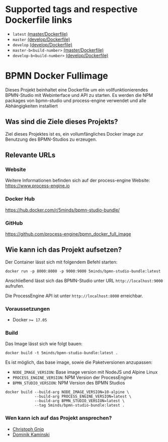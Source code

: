 # Supported tags and respective Dockerfile links
* `latest` [(master/Dockerfile)](https://github.com/process-engine/bpmn_docker_full_image/blob/master/Dockerfile)
* `master` [(develop/Dockerfile)](https://github.com/process-engine/bpmn_docker_full_image/blob/master/Dockerfile)
* `develop` [(develop/Dockerfile)](https://github.com/process-engine/bpmn_docker_full_image/blob/develop/Dockerfile)
* `master-b<build-number>` [(master/Dockerfile)](https://github.com/process-engine/bpmn_docker_full_image/blob/master/Dockerfile)
* `develop-b<build-number>` [(develop/Dockerfile)](https://github.com/process-engine/bpmn_docker_full_image/blob/develop/Dockerfile)

# BPMN Docker Fullimage

Dieses Projekt beinhaltet eine Dockerfile um ein vollfunktionierendes 
BPMN-Studio mit Webinterface und API zu starten.
Es werden die NPM packages von bpmn-studio und process-engine verwendet 
und alle Abhängigkeiten installiert

## Was sind die Ziele dieses Projekts?

Ziel dieses Projektes ist es, ein vollumfängliches Docker image zur Benutzung 
des BPMN-Studios zu erzeugen.

## Relevante URLs

### Website

Weitere Informationen befinden sich auf der process-engine Website:
https://www.process-engine.io

### Docker Hub

https://hub.docker.com/r/5minds/bpmn-studio-bundle/

### GitHub

https://github.com/process-engine/bpmn_docker_full_image

## Wie kann ich das Projekt aufsetzen?

Der Container lässt sich mit folgendem Befehl starten:

```shell
docker run -p 8000:8000 -p 9000:9000 5minds/bpmn-studio-bundle:latest
```

Anschließend lässt sich das BPMN-Studio unter URL `http://localhost:9000` aufrufen.

Die ProcessEngine API ist unter `http://localhost:8000` erreichbar.

### Voraussetzungen

* Docker `>= 17.05`

### Build

Das Image lässt sich wie folgt bauen:

```shell
docker build -t 5minds/bpmn-studio-bundle:latest .
```

Es ist möglich, das base image, sowie die Paketversionen anzupassen:

* `NODE_IMAGE_VERSION`: Base image version mit NodeJS und Alpine Linux
* `PROCESS_ENGINE_VERSION`: NPM Version der ProcessEngine
* `BPMN_STUDIO_VERSION`: NPM Version des BPMN Studios

```shell
docker build --build-arg NODE_IMAGE_VERSION=10-alpine \
             --build-arg PROCESS_ENGINE_VERSION=latest \
             --build-arg BPMN_STUDIO_VERSION=latest \
             --tag 5minds/bpmn-studio-bundle:latest .
```


### Wen kann ich auf das Projekt ansprechen?
* [Christoph Gnip](mailto:christoph.gnip@5minds.de)
* [Dominik Kaminski](mailto:dominik.kaminski@5minds.de)
